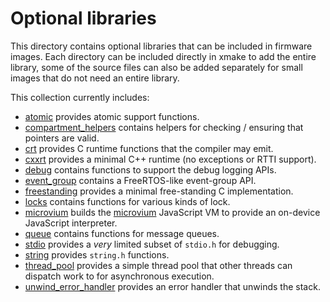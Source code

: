 Optional libraries
==================

This directory contains optional libraries that can be included in firmware images.
Each directory can be included directly in xmake to add the entire library, some of the source files can also be added separately for small images that do not need an entire library.

This collection currently includes:

 - [atomic](atomic/) provides atomic support functions.
 - [compartment_helpers](compartment_helpers/) contains helpers for checking / ensuring that pointers are valid.
 - [crt](crt/) provides C runtime functions that the compiler may emit.
 - [cxxrt](cxxrt/) provides a minimal C++ runtime (no exceptions or RTTI support).
 - [debug](debug/) contains functions to support the debug logging APIs.
 - [event_group](event_group/) contains a FreeRTOS-like event-group API.
 - [freestanding](freestanding/) provides a minimal free-standing C implementation.
 - [locks](locks/) contains functions for various kinds of lock.
 - [microvium](microvium/) builds the [microvium](https://github.com/coder-mike/microvium) JavaScript VM to provide an on-device JavaScript interpreter.
 - [queue](queue/) contains functions for message queues.
 - [stdio](stdio/) provides a *very* limited subset of `stdio.h` for debugging.
 - [string](string/) provides `string.h` functions.
 - [thread_pool](thread_pool) provides a simple thread pool that other threads can dispatch work to for asynchronous execution.
 - [unwind_error_handler](unwind_error_handler) provides an error handler that unwinds the stack.


